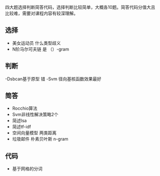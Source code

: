 四大题选择判断简答代码，选择判断比较简单，大概各10题。简答代码分值大且比较难，需要对课程内容有较深理解。

## 选择
- 美女运动员 什么类型歧义
- N阶马尔可夫链 是 （）-gram

## 判断
-Dsbcan基于原型 错
-Svm 径向基核函数效果最好

## 简答
- Rocchio算法
- Svm非线性解决策略2个
- 简述lsa
- 简述tf-idf
- 空间向量模型 两类距离
- 垃圾邮件 朴素贝叶斯 n-gram

## 代码
- 基于网格的分词
